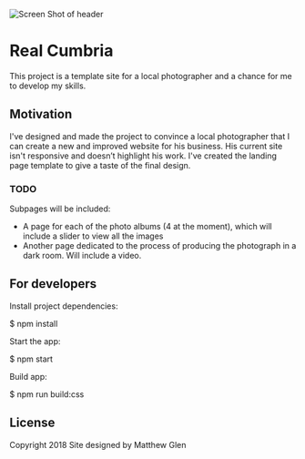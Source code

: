 ![Screen Shot of header](https://res.cloudinary.com/drldpyegp/image/upload/v1537434902/Screen_Shot_2018-09-20_at_10.13.55.png)

# Real Cumbria
This project is a template site for a local photographer and a chance for me to develop my skills.

## Motivation
I've designed and made the project to convince a local photographer that I can create a new and improved website for his business.
His current site isn't responsive and doesn’t highlight his work. I've created the landing page template to give a taste of the final design.

### TODO
Subpages will be included:
* A page for each of the photo albums (4 at the moment), which will include a slider to view all the images
* Another page dedicated to the process of producing the photograph in a dark room. Will include a video.

## For developers
Install project dependencies:

$ npm install

Start the app:

$ npm start

Build app:

$ npm run build:css

## License


Copyright 2018 Site designed by Matthew Glen

